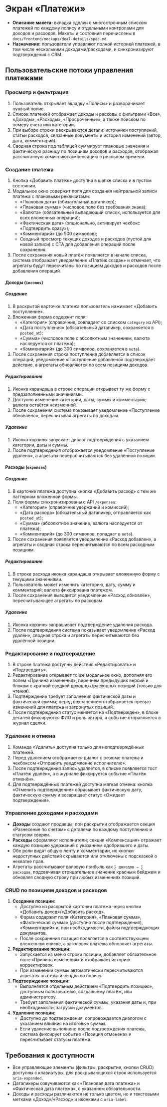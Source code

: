# Экран «Платежи»

- **Описание макета:** вкладка сделки с многострочным списком платежей по каждому полису и отдельными контролами для доходов и расходов. Макеты и состояния перечислены в `docs/frontend/mockups/deal-details/spec.md`.
- **Назначение:** пользователи управляют полной историей платежей, в том числе несколькими доходами/расходами, и синхронизируют подтверждения с CRM.

## Пользовательские потоки управления платежами

### Просмотр и фильтрация
1. Пользователь открывает вкладку «Полисы» и разворачивает нужный полис.
2. Список платежей отображает доходы и расходы с фильтрами «Все», «Доходы», «Расходы», «Просроченные», а также поиском по номеру счета или категории.
3. При выборе строки раскрываются детали: источники поступлений, статьи расходов, связанные документы и история изменений (автор, дата, комментарий).
4. Сводная строка под таблицей суммирует плановые значения и фактическую разницу по позициям доходов и расходов, отображая рассчитанную комиссию/компенсацию в реальном времени.

### Создание платежа
1. Кнопка «Добавить платёж» доступна в шапке списка и в пустом состоянии.
2. Модальное окно содержит поля для создания нейтральной записи платежа с плановыми реквизитами:
   - «Плановая дата» (обязательный датапикер);
   - «Плановая сумма» (числовое поле без требования знака);
   - «Валюта» (обязательный выпадающий список, используется для всех вложенных операций);
   - «Фактическая дата» (опционально, активирует чекбокс «Подтвердить сразу»);
   - «Комментарий» (до 500 символов);
   - Сводный просмотр текущих доходов и расходов (пустой для новой записи) с CTA для добавления операций после сохранения.
3. После сохранения новый платёж появляется в начале списка, система отображает уведомление «Платёж создан» и отмечает, что агрегаты будут пересчитаны по позициям доходов и расходов после добавления операций.

#### Доходы (`incomes`)

##### Создание
1. В раскрытой карточке платежа пользователь нажимает «Добавить поступление».
2. Вложенная форма содержит поля:
   - «Категория» (справочник, совпадает со списком `category` из API);
   - «Дата поступления» (обязательный датапикер, сохраняется в `posted_at`);
   - «Сумма» (числовое поле с абсолютным значением, валюта наследуется от платежа);
   - «Комментарий» (до 300 символов, сохраняется в `note`).
3. После сохранения строка поступления добавляется в список операций, уведомление «Поступление добавлено» подтверждает действие, а агрегаты обновляются по всем позициям доходов.

##### Редактирование
1. Иконка карандаша в строке операции открывает ту же форму с предзаполненными значениями.
2. Доступно изменение категории, даты, суммы и комментария; валюта остаётся неизменной.
3. После сохранения система показывает уведомление «Поступление обновлено», пересчитывая агрегаты по доходам.

##### Удаление
1. Иконка корзины запускает диалог подтверждения с указанием категории, даты и суммы.
2. После подтверждения отображается уведомление «Поступление удалено», а агрегаты перерасчитываются без удалённой позиции.

#### Расходы (`expenses`)

##### Создание
1. В карточке платежа доступна кнопка «Добавить расход» с тем же паттерном вложенной формы.
2. Поля формы синхронизированы с API `/expenses`:
   - «Категория» (справочник удержаний и комиссий);
   - «Дата расхода» (обязательный датапикер, отправляется как `posted_at`);
   - «Сумма» (абсолютное значение, валюта наследуется от платежа);
   - «Комментарий» (до 300 символов, попадает в `note`).
3. После сохранения появляется уведомление «Расход добавлен», а агрегаты и сводная строка пересчитываются по всем расходным позициям.

##### Редактирование
1. В строке расхода иконка карандаша открывает вложенную форму с текущими значениями.
2. Пользователь может изменить категорию, дату, сумму и комментарий; валюта фиксирована платежом.
3. После сохранения выводится уведомление «Расход обновлён», пересчитывающее агрегаты по расходам.

##### Удаление
1. Иконка корзины запрашивает подтверждение удаления расхода.
2. После подтверждения система показывает уведомление «Расход удалён», сводная строка и агрегаты пересчитываются без удалённой позиции.

### Редактирование и подтверждение
1. В строке платежа доступны действия «Редактировать» и «Подтвердить».
2. Редактирование открывает то же модальное окно, дополняя его полем «Причина изменения», перечнем предыдущих версий и блоком с краткой сводкой доходных/расходных позиций (только для чтения).
3. Подтверждение требует заполнения фактической даты и фактической суммы; перед сохранением отображается превью изменений для платежа и затронутых позиций.
4. После подтверждения статус меняется на «Подтверждён», в блоке деталей фиксируются ФИО и роль автора, а событие отправляется в журнал сделки.

### Удаление и отмена
1. Команда «Удалить» доступна только для неподтверждённых платежей.
2. Перед удалением отображается диалог с резюме платежа и чекбоксом «Отправить уведомление исполнителю».
3. После подтверждения запись удаляется, в списке появляется тост «Платёж удалён», а в журнале фиксируется событие «Платёж отменён».
4. Для подтверждённых платежей доступна мягкая отмена: кнопка «Отменить подтверждение» сбрасывает фактическую дату, фактическую сумму и возвращает статус «Ожидает подтверждения».

### Управление доходами и расходами
- **Доходы** создают продавцы; при раскрытии отображается секция «Разнесение по счетам» с деталями по каждому поступлению и статусом сверки.
- **Расходы** оформляют исполнители; секция «Компенсация» отражает каждую позицию удержаний с указанием одобрившего и даты.
- Обе роли видят общую ленту и комментарии, но кнопки недоступных действий скрываются или отключены с подсказкой о нехватке прав.
- Агрегаты рассчитывают валовую прибыль как `∑ доходов − ∑ расходов`, подсвечивая отрицательное значение красным бейджем и обновляя сводную строку при любых изменениях позиций.

### CRUD по позициям доходов и расходов
1. **Создание позиции:**
   - Доступно из раскрытой карточки платежа через кнопки «Добавить доход»/«Добавить расход».
   - Форма содержит поля «Категория», «Плановая сумма», «Фактическая сумма» (доступно после подтверждения), «Комментарий» и, при необходимости, файлы подтверждающих документов.
   - После сохранения позиция появляется в соответствующем вложенном списке, а заголовок платежа обновляет агрегаты.
2. **Редактирование позиции:**
   - Запускается из меню строки позиции, добавляет обязательное поле «Причина изменения» и отображает историю корректировок.
   - При изменении суммы автоматически пересчитываются агрегаты платежа и сводка по полису.
3. **Подтверждение позиции:**
   - Выполняется отдельным действием «Подтвердить позицию», доступным пользователю, создавшему платёж, или администратору.
   - Требует заполнения фактической суммы, указания даты и, при необходимости, загрузки документов.
4. **Удаление позиции:**
   - Доступно до подтверждения, сопровождается диалогом с указанием влияния на итоговые суммы.
   - Если удаление выполнено после подтверждения платежа, система фиксирует событие «Позиция отменена» и пересчитывает статусы платежа.

## Требования к доступности
- Все управляющие элементы (фильтры, раскрытие, кнопки CRUD) доступны с клавиатуры, для раскрывающихся строк используется `aria-expanded`.
- Датапикеры озвучиваются как «Плановая дата платежа» и «Фактическая дата платежа», с указанием обязательности.
- Доходы и расходы различаются не только цветом, но и текстовыми метками «Доход»/«Расход» и иконками с `aria-label`.
